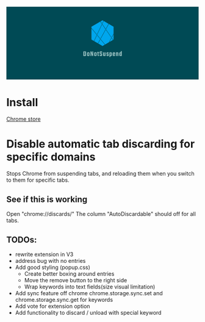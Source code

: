 ![DoNotSuspend logo](https://github.com/MartinWie/DoNotSuspend/blob/main/DoNotSuspend_logo.png)

# Install
[Chrome store](https://chrome.google.com/webstore/detail/piohlfbmepkepkoiacedlalbmbkjfphc)


# Disable automatic tab discarding for specific domains
Stops Chrome from suspending tabs, and reloading them when you switch to them for specific tabs.


## See if this is working
Open "chrome://discards/" 
The column "AutoDiscardable" should off for all tabs.


## TODOs: 
- rewrite extension in V3
- address bug with no entries
- Add good styling (popup.css)
    - Create better boxing around entries
    - Move the remove button to the right side
    - Wrap keywords into text fields(size visual limitation)
- Add sync feature off chrome chrome.storage.sync.set and chrome.storage.sync.get for keywords
- Add vote for extension option
- Add functionality to discard / unload with special keyword